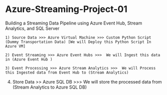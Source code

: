 # Azure-Streaming-Project-01
Building a Streaming Data Pipeline using Azure Event Hub, Stream Analytics, and SQL Server

	1) Source Data >>> Azure Virtual Machine >>> Custom Python Script (Dummy Transportation Data) [We will Deploy this Python Script In Azure VM]

	2) Event Streaming >>> Azure Event Hubs >>>  We will Ingest this data in (Azure Event Hub )

	3) Event Processing >>> Azure Stream Analytics >>>  We will Process this Ingested data from Event Hub to (Stream Analytics) 

  4) Store Data >> Azure SQL DB >>> We will store the processed data from (Stream Analytics to Azure SQL DB)
